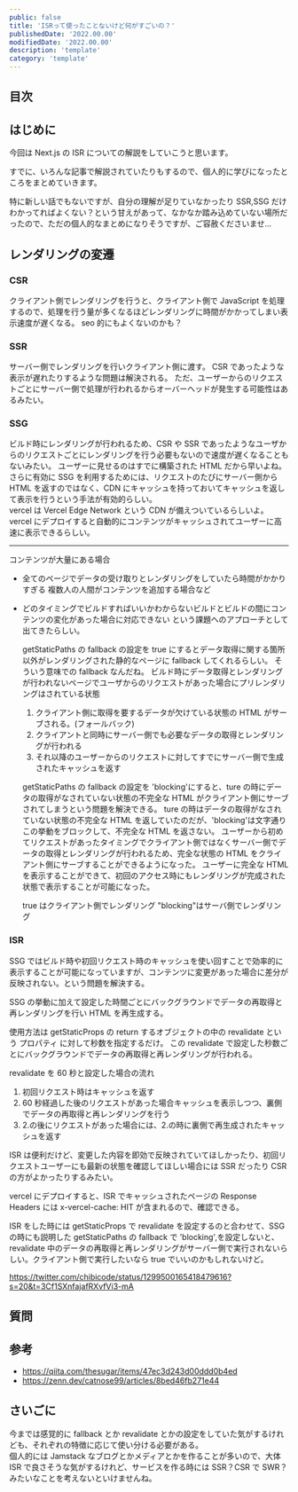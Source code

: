 ```yaml
---
public: false
title: 'ISRって使ったことないけど何がすごいの？'
publishedDate: '2022.00.00'
modifiedDate: '2022.00.00'
description: 'template'
category: 'template'
---
```


## 目次

## はじめに

今回は Next.js の ISR についての解説をしていこうと思います。

すでに、いろんな記事で解説されていたりもするので、個人的に学びになったところをまとめていきます。

特に新しい話でもないですが、自分の理解が足りていなかったり SSR,SSG だけわかってればよくない？という甘えがあって、なかなか踏み込めていない場所だったので、ただの個人的なまとめになりそうですが、ご容赦くださいませ...

## レンダリングの変遷　　

### CSR

クライアント側でレンダリングを行うと、クライアント側で JavaScript を処理するので、処理を行う量が多くなるほどレンダリングに時間がかかってしまい表示速度が遅くなる。
seo 的にもよくないのかも？

### SSR

サーバー側でレンダリングを行いクライアント側に渡す。
CSR であったような表示が遅れたりするような問題は解決される。
ただ、ユーザーからのリクエストごとにサーバー側で処理が行われるからオーバーヘッドが発生する可能性はあるみたい。

### SSG

ビルド時にレンダリングが行われるため、CSR や SSR であったようなユーザからのリクエストごとにレンダリングを行う必要もないので速度が遅くなることもないみたい。
ユーザーに見せるのはすでに構築された HTML だから早いよね。
さらに有効に SSG を利用するためには、リクエストのたびにサーバー側から HTML を返すのではなく、CDN にキャッシュを持っておいてキャッシュを返して表示を行うという手法が有効的らしい。  
vercel は Vercel Edge Network という CDN が備えついているらしいよ。
vercel にデプロイすると自動的にコンテンツがキャッシュされてユーザーに高速に表示できるらしい。

---

コンテンツが大量にある場合

- 全てのページでデータの受け取りとレンダリングをしていたら時間がかかりすぎる
  複数人の人間がコンテンツを追加する場合など
- どのタイミングでビルドすればいいかわからないビルドとビルドの間にコンテンツの変化があった場合に対応できない
  という課題へのアプローチとして出てきたらしい。

  getStaticPaths の fallback の設定を true にするとデータ取得に関する箇所以外がレンダリングされた静的なページに fallback してくれるらしい。
  そういう意味での fallback なんだね。
  ビルド時にデータ取得とレンダリングが行われないページでユーザからのリクエストがあった場合にプリレンダリングはされている状態

  1. クライアント側に取得を要するデータが欠けている状態の HTML がサーブされる。(フォールバック)
  2. クライアントと同時にサーバー側でも必要なデータの取得とレンダリングが行われる
  3. それ以降のユーザーからのリクエストに対してすでにサーバー側で生成されたキャッシュを返す

  getStaticPaths の fallback の設定を 'blocking'にすると、ture の時にデータの取得がなされていない状態の不完全な HTML がクライアント側にサーブされてしまうという問題を解決できる。
  ture の時はデータの取得がなされていない状態の不完全な HTML を返していたのだが、'blocking'は文字通りこの挙動をブロックして、不完全な HTML を返さない。
  ユーザーから初めてリクエストがあったタイミングでクライアント側ではなくサーバー側でデータの取得とレンダリングが行われるため、完全な状態の HTML をクライアント側にサーブすることができるようになった。
  ユーザーに完全な HTML を表示することができて、初回のアクセス時にもレンダリングが完成された状態で表示することが可能になった。

  true はクライアント側でレンダリング
  "blocking"はサーバ側でレンダリング

### ISR

SSG ではビルド時や初回リクエスト時のキャッシュを使い回すことで効率的に表示することが可能になっていますが、コンテンツに変更があった場合に差分が反映されない。という問題を解決する。

SSG の挙動に加えて設定した時間ごとにバックグラウンドでデータの再取得と再レンダリングを行い HTML を再生成する。

使用方法は getStaticProps の return するオブジェクトの中の revalidate という プロパティ に対して秒数を指定するだけ。
この revalidate で設定した秒数ごとにバックグラウンドでデータの再取得と再レンダリングが行われる。

revalidate を 60 秒と設定した場合の流れ

1. 初回リクエスト時はキャッシュを返す
2. 60 秒経過した後のリクエストがあった場合キャッシュを表示しつつ、裏側でデータの再取得と再レンダリングを行う
3. 2.の後にリクエストがあった場合には、2.の時に裏側で再生成されたキャッシュを返す

ISR は便利だけど、変更した内容を即効で反映されていてほしかったり、初回リクエストユーザーにも最新の状態を確認してほしい場合には SSR だったり CSR の方がよかったりするみたい。

vercel にデプロイすると、ISR でキャッシュされたページの Response Headers には x-vercel-cache: HIT が含まれるので、確認できる。

ISR をした時には getStaticProps で revalidate を設定するのと合わせて、SSG の時にも説明した getStaticPaths の fallback で 'blocking',を設定しないと、revalidate 中のデータの再取得と再レンダリングがサーバー側で実行されないらしい。クライアント側で実行したいなら true でいいのかもしれないけど。

https://twitter.com/chibicode/status/1299500165418479616?s=20&t=3Cf1SXnfajafRXvfVi3-mA

## 質問

## 参考

- https://qiita.com/thesugar/items/47ec3d243d00ddd0b4ed
- https://zenn.dev/catnose99/articles/8bed46fb271e44

## さいごに

今までは感覚的に fallback とか revalidate とかの設定をしていた気がするけれども、それぞれの特徴に応じて使い分ける必要がある。  
個人的には Jamstack なブログとかメディアとかを作ることが多いので、大体 ISR で良さそうな気がするけれど、サービスを作る時には SSR？CSR で SWR？みたいなことを考えないといけませんね。

